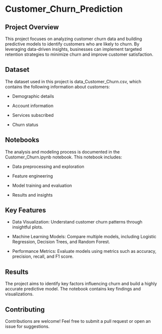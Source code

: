# Customer_Churn_Prediction
## Project Overview

This project focuses on analyzing customer churn data and building predictive models to identify customers who are likely to churn. By leveraging data-driven insights, businesses can implement targeted retention strategies to minimize churn and improve customer satisfaction.

## Dataset

The dataset used in this project is data_Customer_Churn.csv, which contains the following information about customers:

  - Demographic details

  - Account information

  - Services subscribed

  - Churn status

## Notebooks

The analysis and modeling process is documented in the Customer_Churn.ipynb notebook. This notebook includes:

  - Data preprocessing and exploration

  - Feature engineering

  - Model training and evaluation

  - Results and insights

## Key Features

  - Data Visualization: Understand customer churn patterns through insightful plots.

  - Machine Learning Models: Compare multiple models, including Logistic Regression, Decision Trees, and Random Forest.

  - Performance Metrics: Evaluate models using metrics such as accuracy, precision, recall, and F1 score.

## Results

The project aims to identify key factors influencing churn and build a highly accurate predictive model. The notebook contains key findings and visualizations.

## Contributing

Contributions are welcome! Feel free to submit a pull request or open an issue for suggestions.

